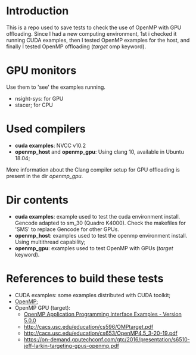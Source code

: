 # Introduction

This is a repo used to save tests to check the use of OpenMP with GPU offloading.
Since I had a new computing environment, 1st i checked it running CUDA examples,
then I tested OpenMP examples for the host, and finally I tested OpenMP offloading (*target* omp keyword).

# GPU monitors

Use them to 'see' the examples running.

- nsight-sys: for GPU
- stacer; for CPU

# Used compilers

- **cuda examples**: NVCC v10.2
- **openmp_host** and **openmp_gpu**: Using clang 10, available in Ubuntu 18.04;

More information about the Clang compiler setup for GPU offloading is present in the dir *openmp_gpu*.

# Dir contents

 - **cuda examples**: example used to test the cuda environment install. Gencode adapted to sm_30 (Quadro K4000). Check the makefiles for 'SMS' to replace Gencode for other GPUs.
 - **openmp_host**: examples used to test the openmp environment install. Using multithread capability;
- **openmp_gpu**: examples used to test OpenMP with GPUs (*target* keyword).

# References to build these tests

 - CUDA examples: some examples distributed with CUDA toolkit;
 - [OpenMP](https://wrf.ecse.rpi.edu/wiki/ParallelComputingSpring2014/openmp/people.sc.fsu.edu/openmp/openmp.html);
 - OpenMP GPU (target):
    - [OpenMP Application Programming Interface Examples - Version 5.0.0](https://www.openmp.org/wp-content/uploads/openmp-examples-5.0.0.pdf)
    - http://cacs.usc.edu/education/cs596/OMPtarget.pdf
    - http://cacs.usc.edu/education/cs653/OpenMP4.5_3-20-19.pdf
    - https://on-demand.gputechconf.com/gtc/2016/presentation/s6510-jeff-larkin-targeting-gpus-openmp.pdf
